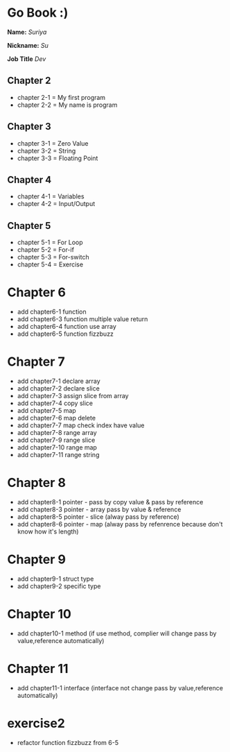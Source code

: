 # Go Book :)

**Name:** *Suriya*

**Nickname:** *Su*

**Job Title** *Dev*

## Chapter 2

* chapter 2-1 = My first program
* chapter 2-2 = My name is program

## Chapter 3

* chapter 3-1 = Zero Value
* chapter 3-2 = String
* chapter 3-3 = Floating Point

## Chapter 4
* chapter 4-1 = Variables
* chapter 4-2 = Input/Output

## Chapter 5
* chapter 5-1 = For Loop
* chapter 5-2 = For-if
* chapter 5-3 = For-switch
* chapter 5-4 = Exercise

# Chapter 6

* add chapter6-1 function
* add chapter6-3 function multiple value return
* add chapter6-4 function use array
* add chapter6-5 function fizzbuzz

# Chapter 7

* add chapter7-1 declare array
* add chapter7-2 declare slice
* add chapter7-3 assign slice from array
* add chapter7-4 copy slice
* add chapter7-5 map
* add chapter7-6 map delete
* add chapter7-7 map check index have value
* add chapter7-8 range array
* add chapter7-9 range slice
* add chapter7-10 range map
* add chapter7-11 range string

# Chapter 8

* add chapter8-1 pointer - pass by copy value & pass by reference
* add chapter8-3 pointer - array pass by value & reference
* add chapter8-5 pointer - slice (alway pass by reference)
* add chapter8-6 pointer - map (alway pass by refenrence because don't know how it's length)

# Chapter 9
* add chapter9-1 struct type
* add chapter9-2 specific type

# Chapter 10
* add chapter10-1 method (if use method, complier will change pass by value,reference automatically)

# Chapter 11
* add chapter11-1 interface (interface not change pass by value,reference automatically)

# exercise2
* refactor function fizzbuzz from 6-5